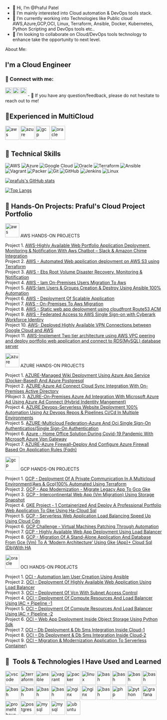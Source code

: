 - 👋 Hi, I’m @Praful Patel
- 👀 I’m mainly interested into Cloud automation & DevOps tools stack.
- 🌱 I’m currently working into Technologies like Public cloud AWS,Azure,GCP,OCI, Linux, Terraform, Ansible, Docker, Kubernetes, Python Scripting and DevOps tools etc..
- 💞️ I’m looking to collaborate on Cloud/DevOps tools technology to enhance take the opportunity to next level.

About Me:
##  I'm a Cloud Engineer 

### 🤝 Connect with me:
<a href="https://www.linkedin.com/in/prafulpatel16/"><img align="left" src="https://cdn.jsdelivr.net/gh/devicons/devicon/icons/linkedin/linkedin-original.svg" alt="praful |LinkedIn" width="21px"/></a>
<a href="https://medium.com/@prafulpatel16/"><img align="left" src="https://raw.githubusercontent.com/yushi1007/yushi1007/main/images/medium.svg" alt="Yu Shi | Medium" width="21px"/></a>
<a href="https://youtube.com/@prafulpatel16/"><img align="left" src="https://raw.githubusercontent.com/yushi1007/yushi1007/main/images/instagram.svg" alt="Yu Shi | Instagram" width="21px"/></a>


</br>
- 💬 If you have any question/feedback, please do not hesitate to reach out to me!

                                                    
  
<!---
prafulpatel16/prafulpatel16 is a ✨ special ✨ repository because its `README.md` (this file) appears on your GitHub profile.
You can click the Preview link to take a look at your changes.
--->

  

## 🚀Experienced in MultiCloud
<p align="left">
<img src="https://cdn.jsdelivr.net/gh/devicons/devicon/icons/amazonwebservices/amazonwebservices-original.svg" alt="aws" width="45" height="45" />
<img src="https://cdn.jsdelivr.net/gh/devicons/devicon/icons/azure/azure-original.svg" alt="azure" width="45" height="45"/>
<img src="https://cdn.jsdelivr.net/gh/devicons/devicon/icons/googlecloud/googlecloud-original.svg" alt="gcp"width="45" height="45" />
<img src="https://cdn.jsdelivr.net/gh/devicons/devicon/icons/oracle/oracle-original.svg" alt="oracle" width="45" height="45" />


## 💼 Technical Skills

![AWS](https://img.shields.io/badge/AWS-%23FF9900.svg?style=for-the-badge&logo=amazon-aws&logoColor=white)
![Azure](https://img.shields.io/badge/azure-%230072C6.svg?style=for-the-badge&logo=microsoftazure&logoColor=white)
![Google Cloud](https://img.shields.io/badge/GoogleCloud-%234285F4.svg?style=for-the-badge&logo=google-cloud&logoColor=white)
![Oracle](https://img.shields.io/badge/Oracle-F80000?style=for-the-badge&logo=oracle&logoColor=white)
![Terraform](https://img.shields.io/badge/terraform-%235835CC.svg?style=for-the-badge&logo=terraform&logoColor=white)
![Ansible](https://img.shields.io/badge/ansible-%231A1918.svg?style=for-the-badge&logo=ansible&logoColor=white)
![Vagrant](https://img.shields.io/badge/vagrant-%231563FF.svg?style=for-the-badge&logo=vagrant&logoColor=white)
![Packer](https://img.shields.io/badge/packer-%23E7EEF0.svg?style=for-the-badge&logo=packer&logoColor=%2302A8EF)
![Git](https://img.shields.io/badge/git-%23F05033.svg?style=for-the-badge&logo=git&logoColor=white)
![GitHub](https://img.shields.io/badge/github-%23121011.svg?style=for-the-badge&logo=github&logoColor=white)
![Jenkins](https://img.shields.io/badge/jenkins-%232C5263.svg?style=for-the-badge&logo=jenkins&logoColor=white)
![Linux](https://img.shields.io/badge/Linux-FCC624?style=for-the-badge&logo=linux&logoColor=black)
 
  
</p>

[![prafuls's GitHub stats](https://github-readme-stats.vercel.app/api?username=prafulpatel16&show_icons=true&theme=radical)](https://github.com/prafulpatel16/github-readme-stats)


[![Top Langs](https://github-readme-stats.vercel.app/api/top-langs/?username=prafulpatel16&layout=compact)](https://github.com/anuraghazra/github-readme-stats)


 
 ## 📝 Hands-On Projects: Praful's Cloud Project Portfolio


 <img src="https://cdn.jsdelivr.net/gh/devicons/devicon/icons/amazonwebservices/amazonwebservices-original.svg" alt="aws" width="45" height="45" /> AWS HANDS-ON PROJECTS

Project 1. [AWS-Highly Available Web Portfolio Application Deployment, Monitoring & Notification With Aws Chatbot – Slack & Amazon Chime Integration](https://drive.google.com/file/d/1RzwsjKQ4QFtfsbVPKvgEeI3qBY19f73t/view)\
Project 2. [AWS - Automated Web application deployment on AWS S3 using Terraform](https://drive.google.com/file/d/1uJSJRIWMwwCwsIiwMqYXjZLxfpnj98w6/view?usp=share_link)\
Project 3. [AWS - Ebs Root Volume Disaster Recovery, Monitoring & Notification](https://medium.com/@prafulpatel16/%C3%B8-aws-challenge-project-74d11f5b1ddd)\
Project 4. [AWS - Iam On-Premises Users Migration To Aws](https://drive.google.com/file/d/1WCyHfu67pPabsZxZs33askrTkvW91TNt/view)\
Project 5. [AWS-Iam Users & Groups Creation & Destroy Using Ansible 100% Automation](https://medium.com/@prafulpatel16/aws-ansible-automation-project-challenge-aws-iam-users-group-creation-destroy-using-ansible-46da85963a3)\
Project 6. [AWS - Deployment Of Scalable Application](https://drive.google.com/file/d/1BRpy3KUuCyPMXY7FsCAugcf1Po7NcGX9/view)\
Project 7. [AWS - On-Premises To Aws Migration](https://drive.google.com/file/d/1tCAYTFOsJ3TrpV-Qoq1daY5JjfWZqAMz/view)\
Project 8. [AWS - Static web app deployment using cloudfront,Route53,ACM](https://drive.google.com/file/d/1AwO6VflQ8urkeWFqV4hAhwaIapHhouwN/view?usp=share_link)\
Project 9. [AWS - Federated Access to AWS Single Sign-on with Cyberark Workforce Identiry ](https://drive.google.com/file/d/1AwO6VflQ8urkeWFqV4hAhwaIapHhouwN/view?usp=share_link)\
Project 10. [AWS- Deployed Highly Available VPN Connections between Google Cloud and AWS](https://drive.google.com/file/d/1YqwF8KKwDE6xqan1xV5gcoYadGSnHKI-/view)\
Project 11. [AWS-Implement Two tier architecture using AWS VPC peering and deploy portfolio web application and connect to RDS(MySQL) database server](https://www.facebook.com/BuildCompetentArchitects/videos/558778972012080/)

 
  
<img src="https://cdn.jsdelivr.net/gh/devicons/devicon/icons/azure/azure-original.svg" alt="azure" width="45" height="45"/> AZURE HANDS-ON PROJECTS

Project 1. [AZURE-Managed Wiki Deployment Using Azure App Service (Docker-Based) And Azure Postgresql](https://medium.com/@prafulpatel16/azure-app-managed-wiki-deployment-using-azure-app-service-docker-based-and-azure-postgresql-5720355ca80e)\
Project 2. [AZURE-Azure Ad Connect Cloud Sync Integration With On-Premises Active Directory](https://medium.com/@prafulpatel16/azure-ad-connect-cloud-sync-azure-ad-connect-cloud-sync-integration-with-on-premises-active-d969ab84d398)\
PRoject 3. [AZURE-On-Premises Azure Ad Integration With Microsoft Azure Ad Using Azure Ad Connect
(Hybrid Indentity Mangement)
](https://medium.com/@prafulpatel16/azure-project-1-azure-ad-integration-with-microsfot-azure-ad-using-azure-ad-connect-d63ce003a803)\
Project 4. [AZURE Devops-Serverless Website Deployment 100% Automation Using Az Devops Repos & Pipelines Ci/Cd In Multiple Environments](https://drive.google.com/file/d/1FFv6lc1I6pfY-hGwjFZF3y2mFmMbObzW/view)\
Project 5. [AZURE-Multicloud Federation-Azure And Oci Single Sign-On Authenticatios(Single Sign-On Authentication](https://medium.com/@prafulpatel16/project-title-azure-project-2-a7af5a730bfc)\
Project 6. [Azure - Home Office Solution During Covid-19 Pandemic With Microsoft Azure Vpn Gateway ](https://drive.google.com/file/d/1syr1Qbj_ZqarLqg3dLIC2fH3ofB5HFYc/view)\
Project 7. [AZURE-Azure Firewall–Deploy And Configure Azure Firewall Based On Application Rules (Fqdn)](https://drive.google.com/file/d/1aJtcpNHk7o8NmyHcG-eJAUqibEVXEiyn/view?usp=sharing)


<img src="https://cdn.jsdelivr.net/gh/devicons/devicon/icons/googlecloud/googlecloud-original.svg" alt="gcp" width="45" height="45" /> GCP HANDS-ON PROJECTS


Project 1. [GCP - Deployment Of A Private Communication In A Multicloud Environment(Aws & Gcp)100% Automated Using Terraform ](https://drive.google.com/file/d/1pCFQqHT21UfTiWEcz5VK6pxsFhgdduC6/view)\
Project 2. [GCP - App Modernization - Migrate Legacy App To Gcp Gke](https://drive.google.com/file/d/1DG-gtgKE1BvdJbtPzOk8DDkSLWT2DFcb/view)\
Project 3. [GCP - Intercontinental Web App (Vm Migration) Using Storage Snapshot](https://drive.google.com/file/d/1CKlnVEEZmH9utsu2TvB3t_lMD-VpTJF2/view)\
Project 4. [GKE Project - 1 Containerized And Deploy A Professional Portfolio Web Application To Gke Using Ha-Cloud Sql](https://drive.google.com/file/d/1wFRktfqYFru5dgbUaRLV1tOVqPVXQN2n/view)\
Project 5. [GCP - Serverless Web Application Load Balancing Speed Up Using Cloud Cdn](https://drive.google.com/file/d/1ViiF95otUz217C19M4-161_pt5Hlm15N/view)\
Project 6. [GCP Challenge - Virtual Machines Patching Through Automation](https://drive.google.com/file/d/1P7nQyVGB4SVY55QJ1RdipOiNOZ4jmwGL/view)\
Project 7. [GCP - Highly Available Web App Deployment Using Load Balancer](https://drive.google.com/file/d/1n4qZD-9K6PwZWLgUYT69Wmsg736w790U/view)\
Project 8. [GCP - Migration Of A Stand-Alone Application And Database From Gce (Vm) To A ‘Modern Architecture’ Using Gke (App)+ Cloud Sql (Db)With HA](https://drive.google.com/file/d/1qgw2kz-6wxpzxt9ubcjt4ell7kc_v5mt/view)


<img src="https://cdn.jsdelivr.net/gh/devicons/devicon/icons/oracle/oracle-original.svg" alt="oracle" width="45" height="45" /> OCI HANDS-ON PROEJCTS

Project 1. [OCI - Automation Iam User Creation Using Ansible](https://drive.google.com/file/d/1Wa38GfQH_vijOzN_7o7K55f-ttJwVwD7/view?usp=share_link)\
Project 2. [OCI – Deployment Of Highly Available Web Application Using Load Balancer ](https://drive.google.com/file/d/1DxWXgiZhm1VYSlhL8jPIMv2sGHIl9ypD/view?usp=share_link)\
Project 3. [OCI – Deployment Of Vcn With Subnet Access Control  ](https://drive.google.com/file/d/1nPIpLgIX1tUI7hHpnaIhhw7SLpFxafza/view?usp=share_link)\
Project 4. [OCI – Deployment Of Compute Resources And Load Balancer Using IAC + Pipeline -1  ](https://drive.google.com/file/d/1wnGEm378plG8Oxe21EeLXjJP_Vp0TVEU/view?usp=share_link)\
Project 5. [OCI – Deployment Of Compute Resources And Load Balancer Using IAC + Pipeline -2  ](https://drive.google.com/file/d/1U7M-d9-Cv3RXrkWmLvEe5Lk5mb3AlTe1/view?usp=share_link)\
Project 6. [OCI – Web App Deployment Inside Object Storage Using Python Sdk](https://drive.google.com/file/d/1LZVH4Lf7Zu8Z6KuVIPNlgt3vnogrQvyO/view?usp=share_link)\
Project 7. [OCI – Db Deployment & Db Sms Integration Inside Cloud-1](https://drive.google.com/file/d/1iz0TTmyQcr-yR_ejLHTc0JDT5rFfhUR7/view?usp=share_link)\
Project 8. [OCI – Db Deployment & Db Sms Integration Inside Cloud-2](https://drive.google.com/file/d/1iz0TTmyQcr-yR_ejLHTc0JDT5rFfhUR7/view?usp=share_link)\
Project 9. [OCI – Migration & Modernization Application To Serverless Container](https://drive.google.com/file/d/1fAJs4HGbdLtt0jqvl5dYYvPkvtRzDDpi/view?usp=share_link)\


<h2> 🚀 &nbsp;Tools & Technologies I Have Used and Learned</h2>
<p align="left">
<img src="https://cdn.jsdelivr.net/gh/devicons/devicon/icons/vscode/vscode-original.svg" alt="vscode" width="45" height="45"/>
<img src="https://cdn.jsdelivr.net/gh/devicons/devicon/icons/terraform/terraform-original-wordmark.svg" alt="terraform" width="45" height="45"/>
<img src="https://cdn.jsdelivr.net/gh/devicons/devicon/icons/ansible/ansible-original-wordmark.svg"alt="ansible" width="45" height="45" />
<img src="https://cdn.jsdelivr.net/gh/devicons/devicon/icons/vagrant/vagrant-original.svg"alt="vagrant" width="45" height="45" />
<img src="https://cdn.jsdelivr.net/gh/devicons/devicon/icons/packer/packer-original-wordmark.svg" alt="packer" width="45" height="45" />
 <img src="https://cdn.jsdelivr.net/gh/devicons/devicon/icons/linux/linux-original.svg" alt="linux" width="45" height="45" />
 <img src="https://cdn.jsdelivr.net/gh/devicons/devicon/icons/git/git-original.svg" alt="bash" width="45" height="45"/>
<img src="https://cdn.jsdelivr.net/gh/devicons/devicon/icons/github/github-original-wordmark.svg" alt="bash" width="45" height="45"/>
<img src="https://cdn.jsdelivr.net/gh/devicons/devicon/icons/jenkins/jenkins-original.svg" alt="bash" width="45" height="45" />
<img src="https://cdn.jsdelivr.net/gh/devicons/devicon/icons/circleci/circleci-plain-wordmark.svg" alt="bash" width="45" height="45"/>
<img src="https://cdn.jsdelivr.net/gh/devicons/devicon/icons/gitlab/gitlab-original-wordmark.svg" alt="bash" width="45" height="45"/>
<img src="https://cdn.jsdelivr.net/gh/devicons/devicon/icons/docker/docker-original-wordmark.svg" alt="bash" width="45" height="45"/>
<img src="https://cdn.jsdelivr.net/gh/devicons/devicon/icons/kubernetes/kubernetes-plain-wordmark.svg" alt="bash" width="45" height="45"/>
<img src="https://cdn.jsdelivr.net/gh/devicons/devicon/icons/apache/apache-original-wordmark.svg" alt="bash" width="45" height="45" />
<img src="https://cdn.jsdelivr.net/gh/devicons/devicon/icons/nginx/nginx-original.svg" alt="nginx" width="45" height="45" />
<img src="https://cdn.jsdelivr.net/gh/devicons/devicon/icons/tomcat/tomcat-original-wordmark.svg" alt="nginx" width="45" height="45"/>
 <img src="https://cdn.jsdelivr.net/gh/devicons/devicon/icons/bash/bash-original.svg" alt="bash" width="45" height="45"/>
<img src="https://cdn.jsdelivr.net/gh/devicons/devicon/icons/php/php-original.svg" alt="php" width="45" height="45"/>
<img src="https://cdn.jsdelivr.net/gh/devicons/devicon/icons/python/python-original.svg" alt="python" width="45" height="45" />
<img src="https://cdn.jsdelivr.net/gh/devicons/devicon/icons/grafana/grafana-original-wordmark.svg" alt="grafana" width="45" height="45" />
<img src="https://cdn.jsdelivr.net/gh/devicons/devicon/icons/prometheus/prometheus-original-wordmark.svg" alt="promehtheus" width="45" height="45"/>
<img src="https://cdn.jsdelivr.net/gh/devicons/devicon/icons/postgresql/postgresql-original-wordmark.svg" alt="postgres" width="45" height="45"/>
<img src="https://cdn.jsdelivr.net/gh/devicons/devicon/icons/mysql/mysql-original-wordmark.svg" alt="mysql" width="45" height="45" />
<img src="https://cdn.jsdelivr.net/gh/devicons/devicon/icons/putty/putty-original.svg"  alt="mysql" width="45" height="45"/>
<img src="https://cdn.jsdelivr.net/gh/devicons/devicon/icons/ubuntu/ubuntu-plain-wordmark.svg"  alt="ubuntu" width="45" height="45" />

